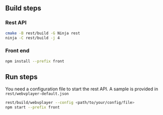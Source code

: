 ## Build steps
### Rest API
````sh
cmake -B rest/build -G Ninja rest
ninja -C rest/build -j 4
````
### Front end
````sh
npm install --prefix front
````
## Run steps
You need a configuration file to start the rest API. A sample is provided in `rest/webvplayer-default.json`
````sh
rest/build/webvplayer --config <path/to/your/config/file>
npm start --prefix front
````
